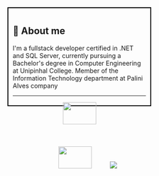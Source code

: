 <div align="center" style="width: 300px; height: 200px; border: 2px solid black; padding: 10px; text-align: left;"> <h2>📌 About me </h2> <p>I'm a fullstack developer certified in .NET and SQL Server, currently pursuing a Bachelor's degree in Computer Engineering at Unipinhal College. Member of the Information Technology department at Palini Alves company</p>
  
<hr>


<p align="center">
  <img height="50%" width="auto" src ="https://github-readme-stats.vercel.app/api?username=jeanpasquini&show_icons=true&count_private=true&theme=radical&hide_border=true&hide=issues,contribs&bg_color=00000000">
  <img height="50%" width="auto" src ="https://github-readme-stats.vercel.app/api/top-langs/?username=jeanpasquini&layout=compact&hide_border=true&theme=radical&bg_color=00000000&langs_count=6&hide=jupyter%20notebook,tex,css,php&exclude_repo=Pacman-AI">
  <img src="https://streak-stats.demolab.com?user=jeanpasquini&theme=radical&hide_border=true&exclude_days=Sun%2CSat&background=45%2CFFFFFF00%2CFFFFFF00">
  <br>
  <br>
</p>




<!---
JeanPasquini/JeanPasquini is a ✨ special ✨ repository because its `README.md` (this file) appears on your GitHub profile.
You can click the Preview link to take a look at your changes.
--->
